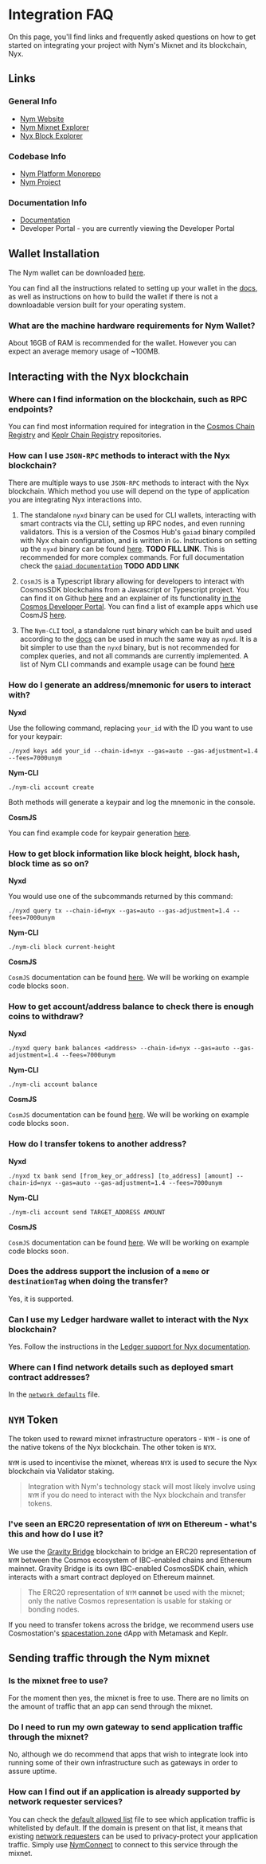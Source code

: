 # Integration FAQ

On this page, you'll find links and frequently asked questions on how to get started on integrating your project with Nym's Mixnet and its blockchain, Nyx. 

## Links
### General Info 
* [Nym Website](https://nymtech.net/)
* [Nym Mixnet Explorer](https://explorer.nymtech.net/)
* [Nyx Block Explorer](https://nym.explorers.guru/)

### Codebase Info
* [Nym Platform Monorepo](https://github.com/nymtech/nym/)
* [Nym Project](https://github.com/nymtech/)

### Documentation Info
* [Documentation](https://nymtech.net/docs/) 
* Developer Portal - you are currently viewing the Developer Portal 

## Wallet Installation 
The Nym wallet can be downloaded [here](https://nymtech.net/download/). 

You can find all the instructions related to setting up your wallet in the [docs](https://nymtech.net/docs/wallet.html), as well as instructions on how to build the wallet if there is not a downloadable version built for your operating system. 

### What are the machine hardware requirements for Nym Wallet?
About 16GB of RAM is recommended for the wallet. However you can expect an average memory usage of ~100MB.


## Interacting with the Nyx blockchain 
### Where can I find information on the blockchain, such as RPC endpoints? 
You can find most information required for integration in the [Cosmos Chain Registry](https://github.com/cosmos/chain-registry/blob/master/nyx/chain.json) and [Keplr Chain Registry](https://github.com/chainapsis/keplr-chain-registry/blob/main/cosmos/nyx.json) repositories. 

### How can I use `JSON-RPC` methods to interact with the Nyx blockchain?
There are multiple ways to use `JSON-RPC` methods to interact with the Nyx blockchain. Which method you use will depend on the type of application you are integrating Nyx interactions into. 

1. The standalone `nyxd` binary can be used for CLI wallets, interacting with smart contracts via the CLI, setting up RPC nodes, and even running validators. This is a version of the Cosmos Hub's `gaiad` binary compiled with Nyx chain configuration, and is written in `Go`. Instructions on setting up the `nyxd` binary can be found [here](https://nymtech.net/docs/). **TODO FILL LINK**. This is recommended for more complex commands. For full documentation check the [`gaiad documentation`]() **TODO ADD LINK** 

2. `CosmJS` is a Typescript library allowing for developers to interact with CosmosSDK blockchains from a Javascript or Typescript project. You can find it on Github [here](https://github.com/cosmos/cosmjs) and an explainer of its functionality [in the Cosmos Developer Portal](https://tutorials.cosmos.network/tutorials/7-cosmjs/1-cosmjs-intro.html). You can find a list of example apps which use CosmJS [here](https://codesandbox.io/examples/package/@cosmjs/stargate). 

3. The `Nym-CLI` tool, a standalone rust binary which can be built and used according to the [docs](https://nymtech.net/docs/tools/nym-cli.html) can be used in much the same way as `nyxd`. It is a bit simpler to use than the `nyxd` binary, but is not recommended for complex queries, and not all commands are currently implemented. A list of Nym CLI commands and example usage can be found [here](https://nymtech.net/docs/tools/nym-cli.html) 

### How do I generate an address/mnemonic for users to interact with?
**Nyxd**

Use the following command, replacing `your_id` with the ID you want to use for your keypair:
```
./nyxd keys add your_id --chain-id=nyx --gas=auto --gas-adjustment=1.4 --fees=7000unym
```

**Nym-CLI**
```
./nym-cli account create
```

Both methods will generate a keypair and log the mnemonic in the console.

**CosmJS** 

You can find example code for keypair generation [here](https://tutorials.cosmos.network/tutorials/7-cosmjs/2-first-steps.html#testnet-preparation). 

### How to get block information like block height, block hash, block time as so on? 
**Nyxd**

You would use one of the subcommands returned by this command:
```
./nyxd query tx --chain-id=nyx --gas=auto --gas-adjustment=1.4 --fees=7000unym
```

**Nym-CLI**
```
./nym-cli block current-height
```

**CosmJS** 

`CosmJS` documentation can be found [here](https://cosmos.github.io/cosmjs/). We will be working on example code blocks soon. 

### How to get account/address balance to check there is enough coins to withdraw?
**Nyxd**
```
./nyxd query bank balances <address> --chain-id=nyx --gas=auto --gas-adjustment=1.4 --fees=7000unym
```

**Nym-CLI**
```
./nym-cli account balance
```

**CosmJS** 

`CosmJS` documentation can be found [here](https://cosmos.github.io/cosmjs/). We will be working on example code blocks soon. 

### How do I transfer tokens to another address? 
**Nyxd**
```
./nyxd tx bank send [from_key_or_address] [to_address] [amount] --chain-id=nyx --gas=auto --gas-adjustment=1.4 --fees=7000unym
```

**Nym-CLI**
```
./nym-cli account send TARGET_ADDRESS AMOUNT
```
**CosmJS** 

`CosmJS` documentation can be found [here](https://cosmos.github.io/cosmjs/). We will be working on example code blocks soon. 

### Does the address support the inclusion of a `memo` or `destinationTag` when doing the transfer?
Yes, it is supported.

### Can I use my Ledger hardware wallet to interact with the Nyx blockchain? 
Yes. Follow the instructions in the [Ledger support for Nyx documentation](https://nymtech.net/docs/nyx/ledger-live.html). 

### Where can I find network details such as deployed smart contract addresses? 
In the [`network defaults`](https://github.com/nymtech/nym/blob/release/{{platform_release_version}}/common/network-defaults/src/mainnet.rs) file. 

## `NYM` Token 
The token used to reward mixnet infrastructure operators - `NYM` - is one of the native tokens of the Nyx blockchain. The other token is `NYX`. 

`NYM` is used to incentivise the mixnet, whereas `NYX` is used to secure the Nyx blockchain via Validator staking. 

> Integration with Nym's technology stack will most likely involve using `NYM` if you do need to interact with the Nyx blockchain and transfer tokens. 

### I've seen an ERC20 representation of `NYM` on Ethereum - what's this and how do I use it? 

We use the [Gravity Bridge](https://github.com/Gravity-Bridge) blockchain to bridge an ERC20 representation of `NYM` between the Cosmos ecosystem of IBC-enabled chains and Ethereum mainnet. Gravity Bridge is its own IBC-enabled CosmosSDK chain, which interacts with a smart contract deployed on Ethereum mainnet. 

> The ERC20 representation of `NYM` **cannot** be used with the mixnet; only the native Cosmos representation is usable for staking or bonding nodes.

If you need to transfer tokens across the bridge, we recommend users use Cosmostation's [spacestation.zone](https://spacestation.zone/) dApp with Metamask and Keplr. 

## Sending traffic through the Nym mixnet  
### Is the mixnet free to use? 
For the moment then yes, the mixnet is free to use. There are no limits on the amount of traffic that an app can send through the mixnet. 

### Do I need to run my own gateway to send application traffic through the mixnet? 
No, although we do recommend that apps that wish to integrate look into running some of their own infrastructure such as gateways in order to assure uptime. 

### How can I find out if an application is already supported by network requester services? 
You can check the [default allowed list](https://nymtech.net/.wellknown/network-requester/standard-allowed-list.txt) file to see which application traffic is whitelisted by default. If the domain is present on that list, it means that existing [network requesters](https://nymtech.net/docs/nodes/network-requester-setup.html) can be used to privacy-protect your application traffic. Simply use [NymConnect](../quickstart/nymconnect-gui.md) to connect to this service through the mixnet.  